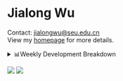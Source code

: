 #  Jialong Wu

Contact: jialongwu@seu.edu.cn<br>
View my [homepage](https://callanwu.github.io/) for more details.

<details><summary>📊Weekly Development Breakdown</summary>

<!--START_SECTION:waka-->

```txt
From: 08 December 2024 - To: 15 December 2024

Total Time: 10 hrs 10 mins

Python   9 hrs 22 mins   ███████████████████████░░   92.25 %
Other    25 mins         █░░░░░░░░░░░░░░░░░░░░░░░░   04.11 %
Text     13 mins         ▓░░░░░░░░░░░░░░░░░░░░░░░░   02.14 %
CSV      5 mins          ▒░░░░░░░░░░░░░░░░░░░░░░░░   00.84 %
HTML     4 mins          ░░░░░░░░░░░░░░░░░░░░░░░░░   00.66 %
```

<!--END_SECTION:waka-->

[![wakatime](https://wakatime.com/badge/user/c6720b29-9431-4a60-bc9d-e1fb2b6bd65f.svg)](https://wakatime.com/@c6720b29-9431-4a60-bc9d-e1fb2b6bd65f)
</details>

[![](https://img.shields.io/badge/Google%20Scholar-4385FE.svg?&color=d6d6d6&style=flat-square&logo=google-scholar)](https://scholar.google.com/citations?user=6eg2m4YAAAAJ)
![](https://komarev.com/ghpvc/?username=callanwu)
